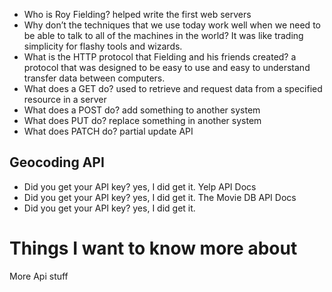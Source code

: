 - Who is Roy Fielding?
helped write the first web servers
- Why don’t the techniques that we use today work well when we need to be able to talk to all of the machines in the world?
It was like trading simplicity for flashy tools and wizards.
- What is the HTTP protocol that Fielding and his friends created?
a protocol that was designed to be easy to use and easy to understand transfer data between computers.
- What does a GET do?
used to retrieve and request data from a specified resource in a server
- What does a POST do?
add something to another system
- What does PUT do?
replace something in another system
- What does PATCH do?
partial update
API
## Geocoding API
- Did you get your API key?
yes, I did get it.
Yelp API Docs
- Did you get your API key?
yes, I did get it.
The Movie DB API Docs
- Did you get your API key?
yes, I did get it.

# Things I want to know more about
More Api stuff
